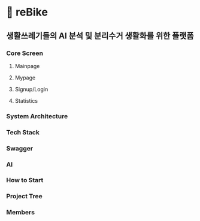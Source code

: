 # 🌳 reBike
## 생활쓰레기들의 AI 분석 및 분리수거 생활화를 위한 플랫폼



### Core Screen
1. Mainpage

2. Mypage

3. Signup/Login

4. Statistics


### System Architecture

### Tech Stack

### Swagger

### AI

### How to Start

### Project Tree

### Members
